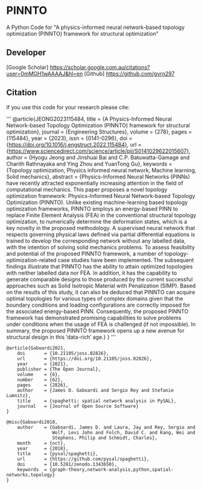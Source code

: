 # PINNTO

A Python Code for "A physics-informed neural network-based topology optimization (PINNTO) framework for structural optimization"

## Developer
[Google Scholar] https://scholar.google.com.au/citations?user=0mMGH1wAAAAJ&hl=en
[Github] https://github.com/gyrn297

## Citation
If you use this code for your research please cite:

'''
@article{JEONG2023115484,
title = {A Physics-Informed Neural Network-based Topology Optimization (PINNTO) framework for structural optimization},
journal = {Engineering Structures},
volume = {278},
pages = {115484},
year = {2023},
issn = {0141-0296},
doi = {https://doi.org/10.1016/j.engstruct.2022.115484},
url = {https://www.sciencedirect.com/science/article/pii/S0141029622015607},
author = {Hyogu Jeong and Jinshuai Bai and C.P. Batuwatta-Gamage and Charith Rathnayaka and Ying Zhou and YuanTong Gu},
keywords = {Topology optimization, Physics informed neural network, Machine learning, Solid mechanics},
abstract = {Physics-Informed Neural Networks (PINNs) have recently attracted exponentially increasing attention in the field of computational mechanics. This paper proposes a novel topology optimization framework: Physics-Informed Neural Network-based Topology Optimization (PINNTO). Unlike existing machine-learning based topology optimization frameworks, PINNTO employs an energy-based PINN to replace Finite Element Analysis (FEA) in the conventional structural topology optimization, to numerically determine the deformation states, which is a key novelty in the proposed methodology. A supervised neural network that respects governing physical laws defined via partial differential equations is trained to develop the corresponding network without any labelled data, with the intention of solving solid mechanics problems. To assess feasibility and potential of the proposed PINNTO framework, a number of topology-optimization-related case studies have been implemented. The subsequent findings illustrate that PINNTO has the ability to attain optimized topologies with neither labelled data nor FEA. In addition, it has the capability to generate comparable designs to those produced by the current successful approaches such as Solid Isotropic Material with Penalization (SIMP). Based on the results of this study, it can also be deduced that PINNTO can acquire optimal topologies for various types of complex domains given that the boundary conditions and loading configurations are correctly imposed for the associated energy-based PINN. Consequently, the proposed PINNTO framework has demonstrated promising capabilities to solve problems under conditions when the usage of FEA is challenged (if not impossible). In summary, the proposed PINNTO framework opens up a new avenue for structural design in this ‘data-rich’ age.}
}
'''

```
@article{Gaboardi2021,
    doi       = {10.21105/joss.02826},
    url       = {https://doi.org/10.21105/joss.02826},
    year      = {2021},
    publisher = {The Open Journal},
    volume    = {6},
    number    = {62},
    pages     = {2826},
    author    = {James D. Gaboardi and Sergio Rey and Stefanie Lumnitz},
    title     = {spaghetti: spatial network analysis in PySAL},
    journal   = {Journal of Open Source Software}
}

@misc{Gaboardi2018,
    author    = {Gaboardi, James D. and Laura, Jay and Rey, Sergio and 
                 Wolf, Levi John and Folch, David C. and Kang, Wei and 
                 Stephens, Philip and Schmidt, Charles},
    month     = {oct},
    year      = {2018},
    title     = {pysal/spaghetti},
    url       = {https://github.com/pysal/spaghetti},
    doi       = {10.5281/zenodo.1343650},
    keywords  = {graph-theory,network-analysis,python,spatial-networks,topology}
}
```
